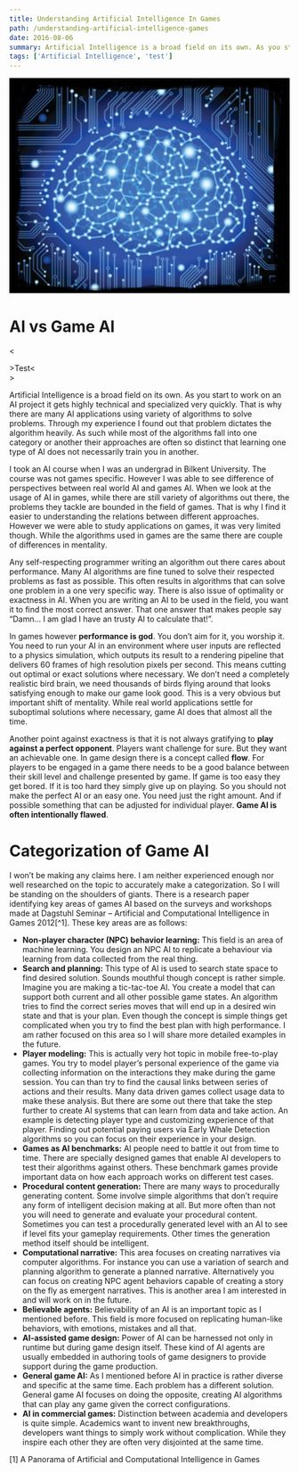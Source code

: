 ```yaml
---
title: Understanding Artificial Intelligence In Games
path: /understanding-artificial-intelligence-games
date: 2016-08-06
summary: Artificial Intelligence is a broad field on its own. As you start to work on an AI project it gets highly technical and specialized very quickly. That is why there are many AI applications using variety of algorithms to solve problems. Through my experience I found out that problem dictates the algorithm heavily. As such while most of the algorithms fall into one category or another their approaches are often so distinct that learning one type of AI does not necessarily train you in another.
tags: ['Artificial Intelligence', 'test']
---
```


![background](./images/ai-brain.jpg)

# AI vs Game AI

<<div>>Test<</div>>

Artificial Intelligence is a broad field on its own. As you start to work on an AI project it gets highly technical and specialized very quickly. That is why there are many AI applications using variety of algorithms to solve problems. Through my experience I found out that problem dictates the algorithm heavily. As such while most of the algorithms fall into one category or another their approaches are often so distinct that learning one type of AI does not necessarily train you in another.

I took an AI course when I was an undergrad in Bilkent University. The course was not games specific. However I was able to see difference of perspectives between real world AI and games AI. When we look at the usage of AI in games, while there are still variety of algorithms out there, the problems they tackle are bounded in the field of games. That is why I find it easier to understanding the relations between different approaches. However we were able to study applications on games, it was very limited though. While the algorithms used in games are the same there are couple of differences in mentality.

Any self-respecting programmer writing an algorithm out there cares about performance. Many AI algorithms are fine tuned to solve their respected problems as fast as possible. This often results in algorithms that can solve one problem in a one very specific way. There is also issue of optimality or exactness in AI. When you are writing an AI to be used in the field, you want it to find the most correct answer. That one answer that makes people say “Damn… I am glad I have an trusty AI to calculate that!”.

In games however **performance is god**. You don’t aim for it, you worship it. You need to run your AI in an environment where user inputs are reflected to a physics simulation, which outputs its result to a rendering pipeline that delivers 60 frames of high resolution pixels per second. This means cutting out optimal or exact solutions where necessary. We don’t need a completely realistic bird brain, we need thousands of birds flying around that looks satisfying enough to make our game look good. This is a very obvious but important shift of mentality. While real world applications settle for suboptimal solutions where necessary, game AI does that almost all the time.

Another point against exactness is that it is not always gratifying to **play against a perfect opponent**. Players want challenge for sure. But they want an achievable one. In game design there is a concept called **flow**. For players to be engaged in a game there needs to be a good balance between their skill level and challenge presented by game. If game is too easy they get bored. If it is too hard they simply give up on playing. So you should not make the perfect AI or an easy one. You need just the right amount. And if possible something that can be adjusted for individual player. **Game AI is often intentionally flawed**.

# Categorization of Game AI

I won’t be making any claims here. I am neither experienced enough nor well researched on the topic to accurately make a categorization. So I will be standing on the shoulders of giants. There is a research paper identifying key areas of games AI based on the surveys and workshops made at Dagstuhl Seminar – Artificial and Computational Intelligence in Games 2012[^1]. These key areas are as follows:

* **Non-player character (NPC) behavior learning:** This field is an area of machine learning. You design an NPC AI to replicate a behaviour via learning from data collected from the real thing.
* **Search and planning:** This type of AI is used to search state space to find desired solution. Sounds mouthful though concept is rather simple. Imagine you are making a tic-tac-toe AI. You create a model that can support both current and all other possible game states. An algorithm tries to find the correct series moves that will end up in a desired win state and that is your plan. Even though the concept is simple things get complicated when you try to find the best plan with high performance. I am rather focused on this area so I will share more detailed examples in the future.
 * **Player modeling:** This is actually very hot topic in mobile free-to-play games. You try to model player’s personal experience of the game via collecting information on the interactions they make during the game session. You can than try to find the causal links between series of actions and their results. Many data driven games collect usage data to make these analysis. But there are some out there that take the step further to create AI systems that can learn from data and take action. An example is detecting player type and customizing experience of that player. Finding out potential paying users via Early Whale Detection algorithms so you can focus on their experience in your design.
 * **Games as AI benchmarks:** AI people need to battle it out from time to time. There are specially designed games that enable AI developers to test their algorithms against others. These benchmark games provide important data on how each approach works on different test cases.
 * **Procedural content generation:** There are many ways to procedurally generating content. Some involve simple algorithms that don’t require any form of intelligent decision making at all. But more often than not you will need to generate and evaluate your procedural content. Sometimes you can test a procedurally generated level with an AI to see if level fits your gameplay requirements. Other times the generation method itself should be intelligent.
 * **Computational narrative:** This area focuses on creating narratives via computer algorithms. For instance you can use a variation of search and planning algorithm to generate a planned narrative. Alternatively you can focus on creating NPC agent behaviors capable of creating a story on the fly as emergent narratives. This is another area I am interested in and will work on in the future.
 * **Believable agents:** Believability of an AI is an important topic as I mentioned before. This field is more focused on replicating human-like behaviors, with emotions, mistakes and all that.
 * **AI-assisted game design:** Power of AI can be harnessed not only in runtime but during game design itself. These kind of AI agents are usually embedded in authoring tools of game designers to provide support during the game production.
 * **General game AI:** As I mentioned before AI in practice is rather diverse and specific at the same time. Each problem has a different solution. General game AI focuses on doing the opposite, creating AI algorithms that can play any game given the correct configurations.
 * **AI in commercial games:** Distinction between academia and developers is quite simple. Academics want to invent new breakthroughs, developers want things to simply work without complication. While they inspire each other they are often very disjointed at the same time.
 
 [1] A Panorama of Artificial and Computational Intelligence in Games

